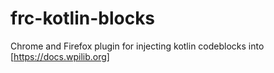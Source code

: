 # frc-kotlin-blocks
 
Chrome and Firefox plugin for injecting kotlin codeblocks into [https://docs.wpilib.org]